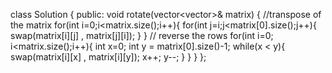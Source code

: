 class Solution {
public:
void rotate(vector<vector<int>>& matrix) {
//transpose of the matrix
for(int i=0;i<matrix.size();i++){
for(int j=i;j<matrix[0].size();j++){
swap(matrix[i][j] , matrix[j][i]);
}
}
// reverse the rows
for(int i=0; i<matrix.size();i++){
int x=0; int y = matrix[0].size()-1;
while(x < y){
swap(matrix[i][x] , matrix[i][y]);
x++;
y--;
}
}
}
};
